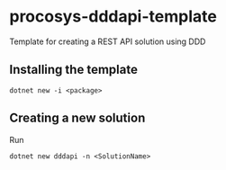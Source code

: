 # procosys-dddapi-template
Template for creating a REST API solution using DDD
## Installing the template
```console
dotnet new -i <package>
```
## Creating a new solution
Run
```console
dotnet new dddapi -n <SolutionName>
```
